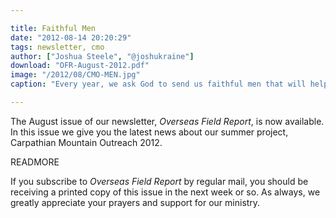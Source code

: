 ```yaml
---

title: Faithful Men
date: "2012-08-14 20:20:29"
tags: newsletter, cmo
author: ["Joshua Steele", "@joshukraine"]
download: "OFR-August-2012.pdf"
image: "/2012/08/CMO-MEN.jpg"
caption: "Every year, we ask God to send us faithful men that will help us preach Christ here in Ukraine. Six weeks into the CMO 2012 project, it’s evident that He’s answered that prayer yet again."

---
```


The August issue of our newsletter, *Overseas Field Report*, is now available. In this issue we give you the latest news about our summer project, Carpathian Mountain Outreach 2012.

READMORE

If you subscribe to *Overseas Field Report* by regular mail, you should be receiving a printed copy of this issue in the next week or so. As always, we greatly appreciate your prayers and support for our ministry.
